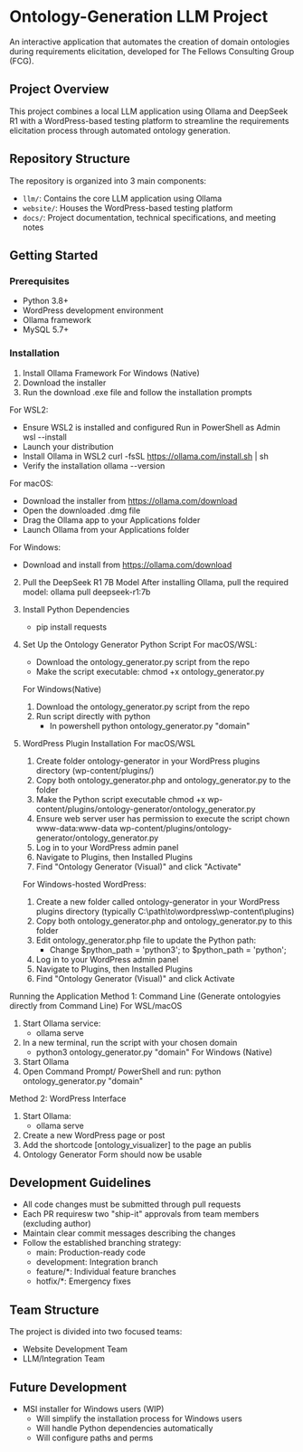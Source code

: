 # Ontology-Generation LLM Project

An interactive application that automates the creation of domain ontologies during requirements elicitation, developed for The Fellows Consulting Group (FCG).

## Project Overview

This project combines a local LLM application using Ollama and DeepSeek R1 with a WordPress-based testing platform to streamline the requirements elicitation process through automated ontology generation.

## Repository Structure

The repository is organized into 3 main components:
- `llm/`: Contains the core LLM application using Ollama
- `website/`: Houses the WordPress-based testing platform
- `docs/`: Project documentation, technical specifications, and meeting notes

## Getting Started

### Prerequisites
- Python 3.8+
- WordPress development environment
- Ollama framework
- MySQL 5.7+

### Installation

1. Install Ollama Framework
  For Windows (Native)
  1. Download the installer
  2. Run the download .exe file and follow the installation prompts

  For WSL2:
  - Ensure WSL2 is installed and configured
     Run in PowerShell as Admin
     wsl --install
  - Launch your distribution
  - Install Ollama in WSL2
     curl -fsSL https://ollama.com/install.sh | sh
  - Verify the installation
     ollama --version

  For macOS:
  - Download the installer from https://ollama.com/download
  - Open the downloaded .dmg file
  - Drag the Ollama app to your Applications folder
  - Launch Ollama from your Applications folder
  
  For Windows:
  - Download and install from https://ollama.com/download

2. Pull the DeepSeek R1 7B Model
   After installing Ollama, pull the required model:
   ollama pull deepseek-r1:7b

3. Install Python Dependencies
    - pip install requests

4. Set Up the Ontology Generator Python Script
   For macOS/WSL:
    - Download the ontology_generator.py script from the repo
    -  Make the script executable:
       chmod +x ontology_generator.py
       
   For Windows(Native)
     1. Download the ontology_generator.py script from the repo
     2. Run script directly with python
        - In powershell python ontology_generator.py "domain"
  
5. WordPress Plugin Installation
   For macOS/WSL
   1. Create folder ontology-generator in your WordPress plugins directory (wp-content/plugins/)
   2. Copy both ontology_generator.php and ontology_generator.py to the folder
   3. Make the Python script executable
      chmod +x wp-content/plugins/ontology-generator/ontology_generator.py
   4. Ensure web server user has permission to execute the script
      chown www-data:www-data wp-content/plugins/ontology-generator/ontology_generator.py
   6. Log in to your WordPress admin panel
   7. Navigate to Plugins, then Installed Plugins
   8. Find "Ontology Generator (Visual)" and click "Activate"
  
   For Windows-hosted WordPress:
   1. Create a new folder called ontology-generator in your WordPress plugins directory
      (typically C:\path\to\wordpress\wp-content\plugins\)
   2. Copy both ontology_generator.php and ontology_generator.py to this folder
   3. Edit ontology_generator.php file to update the Python path:
      - Change $python_path = 'python3'; to $python_path = 'python';
   4. Log in to your WordPress admin panel
   5. Navigate to Plugins, then Installed Plugins
   6. Find "Ontology Generator (Visual)" and click Activate
      
Running the Application
Method 1: Command Line (Generate ontologyies directly from Command Line)
  For WSL/macOS
  1. Start Ollama service:
     - ollama serve
  2. In a new terminal, run the script with your chosen domain
     - python3 ontology_generator.py "domain"
  For Windows (Native)
  1. Start Ollama
  2. Open Command Prompt/ PowerShell and run:
     python ontology_generator.py "domain"
     
Method 2: WordPress Interface 
  1. Start Ollama:
     - ollama serve
  2. Create a new WordPress page or post
  3. Add the shortcode [ontology_visualizer] to the page an publis
  4. Ontology Generator Form should now be usable
       
## Development Guidelines
- All code changes must be submitted through pull requests
- Each PR requiresw two "ship-it" approvals from team members (excluding author)
- Maintain clear commit messages describing the changes
- Follow the established branching strategy:
  - main: Production-ready code
  - development: Integration branch
  - feature/*: Individual feature branches
  - hotfix/*: Emergency fixes

## Team Structure

The project is divided into two focused teams:
- Website Development Team
- LLM/Integration Team

## Future Development
  - MSI installer for Windows users (WIP)
      - Will simplify the installation process for Windows users
      - Will handle Python dependencies automatically
      - Will configure paths and perms 


